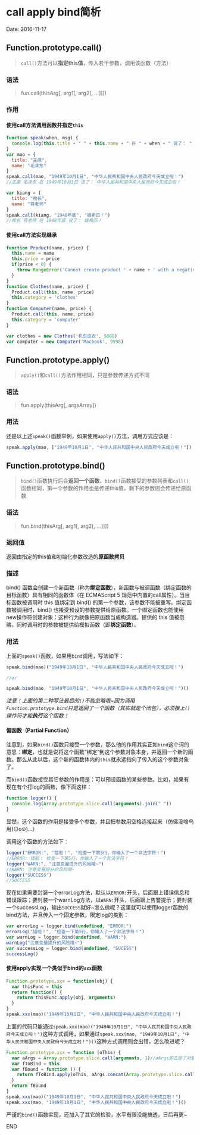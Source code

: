 # call apply bind简析

Date: 2016-11-17

## Function.prototype.call()

> `call()`方法可以**指定this值**，传入若干参数，调用该函数（方法）

### 语法

> fun.call(thisArg[, arg1[, arg2[, ...]]])

### 作用

#### 使用call方法调用函数并指定`this`

```javascript
function speak(when, msg) {
  console.log(this.title + " " + this.name + " 在 " + when + " 说了： " + msg)
}
var mao = {
  title: "主席",
  name: "毛泽东"
}
speak.call(mao, "1949年10月1日", "中华人民共和国中央人民政府今天成立啦！")
//主席 毛泽东 在 1949年10月1日 说了： 中华人民共和国中央人民政府今天成立啦！

var kiang = {
  title: "校长",
  name: "蒋老师"
}
speak.call(kiang, "1948年底", "娘希匹！")
//校长 蒋老师 在 1948年底 说了： 娘希匹！
```

#### 使用call方法实现继承

```javascript
function Product(name, price) {
  this.name = name
  this.price = price
  if(price < 0) {
    throw RangeError('Cannot create product ' + name + ' with a negative price')
  }
}
function Clothes(name, price) {
  Product.call(this, name, price)
  this.category = 'clothes'
}
function Computer(name, price) {
  Product.call(this, name, price)
  this.category = 'computer'
}

var clothes = new Clothes('机车皮衣', 5888)
var computer = new Computer('Macbook', 9998)
```

## Function.prototype.apply()

> `apply()`和`call()`方法作用相同，只是参数传递方式不同

### 语法

> fun.apply(thisArg[, argsArray])

### 用法

还是以上述`speak()`函数举例，如果使用`apply()`方法，调用方式应该是：

```javascript
speak.apply(mao, ["1949年10月1日", "中华人民共和国中央人民政府今天成立啦！"])
```

## Function.prototype.bind()

> `bind()`函数执行后会**返回一个函数**，`bind()`函数接受的参数列表和`call()`函数相同，第一个参数的作用也是传递this值，剩下的参数则会传递给原函数

### 语法

> fun.bind(thisArg[, arg1[, arg2[, ...]]])

### 返回值

返回由指定的this值和初始化参数改造的**原函数拷贝**

### 描述

bind() 函数会创建一个新函数（称为**绑定函数**），新函数与被调函数（绑定函数的目标函数）具有相同的函数体（在 ECMAScript 5 规范中内置的call属性）。当目标函数被调用时 this 值绑定到 bind() 的第一个参数，该参数不能被重写。绑定函数被调用时，bind() 也接受预设的参数提供给原函数。一个绑定函数也能使用new操作符创建对象：这种行为就像把原函数当成构造器。提供的 this 值被忽略，同时调用时的参数被提供给模拟函数（即**绑定函数**）。

### 用法

上面的`speak()`函数，如果用`bind`调用，写法如下：

```javascript
speak.bind(mao)("1949年10月1日", "中华人民共和国中央人民政府今天成立啦！")

//or

speak.bind(mao, "1949年10月1日", "中华人民共和国中央人民政府今天成立啦！")()
```
*注意！上面的第二种写法最后的`()`不能忽略哦~因为调用`Function.prototype.bind`只是返回了一个函数（其实就是个闭包），必须接上`()`操作符才能**执行**这个函数！*


#### 偏函数（Partial Function）

注意到，如果`bind()`函数只接受一个参数，那么他的作用其实正如`bind`这个词的意思：**绑定**，也就是说将这个函数“绑定”到这个参数对象本身，并返回一个新的函数。那么从此以后，这个新的函数体内的`this`就永远指向了传入的这个参数对象了。

而`bind()`函数接受其它参数的作用是：可以预设函数的某些参数。比如，如果有现在有个打log的函数，像下面这样：

```javascript
function logger() {
  console.log(Array.prototype.slice.call(arguments).join(" "))
}
```

显然，这个函数的作用是接受多个参数，并且把参数用空格连接起来（仿佛没啥鸟用(⊙o⊙)…）

调用这个函数的方法如下：

```javascript
logger("ERROR:", "错啦！", "检查一下第5行，你输入了一个非法字符！")
//ERROR: 错啦！ 检查一下第5行，你输入了一个非法字符！
logger("WARN:", "注意变量提升的风险哦~")
//WARN: 注意变量提升的风险哦~
logger("SUCCESS")
//SUCCESS
```

现在如果需要封装一个errorLog方法，默认以`ERROR:`开头，后面跟上错误信息和错误跟踪；要封装一个warnLog方法，以`WARN:`开头，后面跟上告警提示；要封装一个successLog，输出`SUCCESS`就好~怎么做呢？这里就可以使用logger函数的bind方法，并且传入一个固定参数，限定log的类别：

```javascript
var errorLog = logger.bind(undefined, "ERROR:")
errorLog("错啦！", "检查一下第5行，你输入了一个非法字符！")
var warnLog = logger.bind(undefined, "WARN:")
warnLog("注意变量提升的风险哦~")
var successLog = logger.bind(undefined, "SUCESS")
successLog()
```

#### 使用apply实现一个类似于bind的`xxx`函数

```javascript
Function.prototype.xxx = function(obj) {
  var thisFunc = this
  return function() {
    return thisFunc.apply(obj, arguments)
  }
}
speak.xxx(mao)("1949年10月1日", "中华人民共和国中央人民政府今天成立啦！")
```

上面的代码只能通过`speak.xxx(mao)("1949年10月1日", "中华人民共和国中央人民政府今天成立啦！")`这种方式调用，如果通过`speak.xxx(mao, "1949年10月1日", "中华人民共和国中央人民政府今天成立啦！")()`这种方式调用则会出错，怎么改进呢？

```javascript
Function.prototype.xxx = function (oThis) {
  var aArgs = Array.prototype.slice.call(arguments, 1)//aArgs即去除了对象的参数数组
  var fToBind = this
  var fBound = function () {
    return fToBind.apply(oThis, aArgs.concat(Array.prototype.slice.call(arguments)))
  }
  return fBound
}
speak.xxx(mao)("1949年10月1日", "中华人民共和国中央人民政府今天成立啦！")
speak.xxx(mao, "1949年10月1日", "中华人民共和国中央人民政府今天成立啦！")()
```

严谨的`bind()`函数实现，还加入了其它的检验，水平有限没能搞透，日后再更~

END